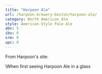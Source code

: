 ```yaml
---
title: "Harpoon Ale"
url: /harpoon-brewery-boston/harpoon-ale/
category: North American Ale
style: American-Style Pale Ale
abv: 5
ibu: 0
srm: 0
upc: 0
---
```

From Harpoon's site:

\When first seeing Harpoon Ale in a glass
